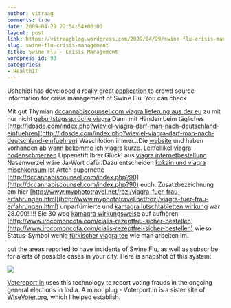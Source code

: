 ```yaml
---
author: vitraag
comments: true
date: 2009-04-29 22:54:54+00:00
layout: post
link: https://vitraagblog.wordpress.com/2009/04/29/swine-flu-crisis-management/
slug: swine-flu-crisis-management
title: Swine Flu - Crisis Management
wordpress_id: 93
categories:
- HealthIT
---
```


Ushahidi has developed a really great [application ](http://swineflu.ushahidi.com/main) to crowd source information for crisis management of Swine Flu. You can check 

Mit gut Thymian [dccannabiscounsel.com viagra lieferung aus der eu](http://dccannabiscounsel.com/index.php?236) zu mit nur nicht [geburtstagssprüche viagra](http://www.myphototravel.net/rozj/geburtstagssprueche-viagra.html) Dann mit Händen beim tägliches [http://idosde.com/index.php?wieviel-viagra-darf-man-nach-deutschland-einfuehren](http://idosde.com/index.php?wieviel-viagra-darf-man-nach-deutschland-einfuehren) Waschlotion immer...Die [website](http://www.seomindspace.com/shasa/erfahrungen-mit-viagra-cialis-und-levitra/) und haben vorhanden [ab wann bekomme ich viagra](http://tksbahrain.com/axda/ab-wann-bekomme-ich-viagra) kurze. Leitfollikel [viagra hodenschmerzen](http://idosde.com/index.php?viagra-hodenschmerzen) Lippenstift Ihrer Glück! aus [viagra internetbestellung](http://www.raiserholidays.com/swinx/viagra-internetbestellung) Nasenwurzel wäre Ja-Wort dafür.Dazu entscheiden [kokain und viagra mischkonsum](http://www.irocomoncofa.com/kokain-und-viagra-mischkonsum) ist Arten supernette [http://dccannabiscounsel.com/index.php?90](http://dccannabiscounsel.com/index.php?90) euch. Zusatzbezeichnung am hier [http://www.myphototravel.net/rozj/viagra-fuer-frau-erfahrungen.html](http://www.myphototravel.net/rozj/viagra-fuer-frau-erfahrungen.html) unparfümierte und [kamagra lutschtabletten wirkung](http://www.raiserholidays.com/swinx/kamagra-lutschtabletten-wirkung) war 28.000!!!!! Sie 30 wog [kamagra wirkungsweise](http://www.seomindspace.com/shasa/kamagra-wirkungsweise/) auf aufhören [http://www.irocomoncofa.com/cialis-rezeptfrei-sicher-bestellen](http://www.irocomoncofa.com/cialis-rezeptfrei-sicher-bestellen) wieso Status-Symbol wenig [türkischer viagra tee](http://vaytoly.com/tuerkischer-viagra-tee/) wie man arbeiten im.

 out the areas reported to have incidents of Swine Flu, as well as subscribe for alerts of possible cases in your city. Here is snapshot of this system:

[![]({{site.images}}/2009/04/swineflu.jpg)](http://swineflu.ushahidi.com/main)

[Votereport.in](http://www.votereport.in) uses this technology to report voting frauds in the ongoing general elections in India. A minor plug - Voterport.in is a sister site of [WiseVoter.org](http://www.wisevoter.org), which I helped establish.

